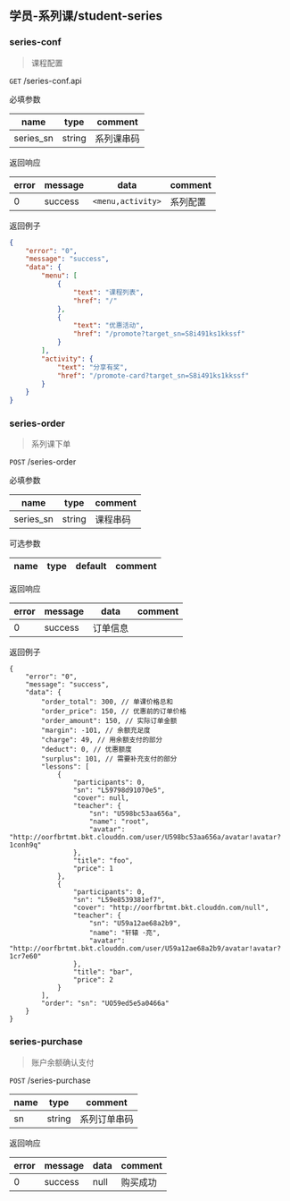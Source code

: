 ## 学员-系列课/student-series

### series-conf

> 课程配置

`GET` /series-conf.api

必填参数

| name | type | comment |
| ---- | ---- | ------- |
| series_sn | string | 系列课串码 |

返回响应

| error | message | data | comment |
| ----- | ------- | ---- | ------- |
| 0 | success | `<menu,activity>` | 系列配置 |

返回例子

```json
{
    "error": "0",
    "message": "success",
    "data": {
        "menu": [
            {
                "text": "课程列表",
                "href": "/"
            },
            {
                "text": "优惠活动",
                "href": "/promote?target_sn=S8i491ks1kkssf"
            }
        ],
        "activity": {
            "text": "分享有奖",
            "href": "/promote-card?target_sn=S8i491ks1kkssf"
        }
    }
}
```

### series-order

> 系列课下单

`POST` /series-order

必填参数

| name | type | comment |
| ---- | ---- | ------- |
| series_sn | string | 课程串码 |

可选参数 

| name | type | default | comment |
| ---- | ---- | ------- | ------- |

返回响应

| error | message | data | comment |
| ----- | ------- | ---- | ------- |
| 0 | success | 订单信息 |  |

返回例子

```
{
    "error": "0",
    "message": "success",
    "data": {
    	"order_total": 300, // 单课价格总和
        "order_price": 150, // 优惠前的订单价格        
        "order_amount": 150, // 实际订单金额
        "margin": -101, // 余额充足度
        "charge": 49, // 用余额支付的部分
        "deduct": 0, // 优惠额度
        "surplus": 101, // 需要补充支付的部分
        "lessons": [
            {
                "participants": 0,
                "sn": "L59798d91070e5",
                "cover": null,
                "teacher": {
                    "sn": "U598bc53aa656a",
                    "name": "root",
                    "avatar": "http://oorfbrtmt.bkt.clouddn.com/user/U598bc53aa656a/avatar!avatar?1conh9q"
                },
                "title": "foo",
                "price": 1
            },
            {
                "participants": 0,
                "sn": "L59e8539381ef7",
                "cover": "http://oorfbrtmt.bkt.clouddn.com/null",
                "teacher": {
                    "sn": "U59a12ae68a2b9",
                    "name": "轩辕 ･亮",
                    "avatar": "http://oorfbrtmt.bkt.clouddn.com/user/U59a12ae68a2b9/avatar!avatar?1cr7e60"
                },
                "title": "bar",
                "price": 2
            }
        ],
        "order": "sn": "UO59ed5e5a0466a"
    }
}
```

### series-purchase
 
>账户余额确认支付

`POST` /series-purchase

| name | type | comment |
| ---- | ---- | ------- |
| sn | string | 系列订单串码 |

返回响应

| error | message | data | comment |
| ----- | ------- | ---- | ------- |
| 0 | success | null | 购买成功 |
